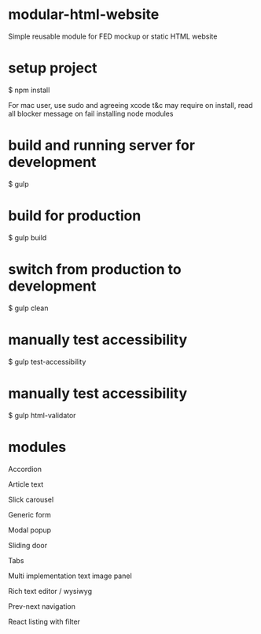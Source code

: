 # modular-html-website

Simple reusable module for FED mockup or static HTML website


# setup project

$ npm install

For mac user, use sudo and agreeing xcode t&c may require on install, read all blocker message on fail installing node modules 


# build and running server for development

$ gulp


# build for production

$ gulp build


# switch from production to development

$ gulp clean


# manually test accessibility

$ gulp test-accessibility


# manually test accessibility

$ gulp html-validator


# modules
Accordion

Article text

Slick carousel

Generic form

Modal popup

Sliding door

Tabs

Multi implementation text image panel

Rich text editor / wysiwyg

Prev-next navigation

React listing with filter
